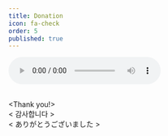 ```yaml
---
title: Donation
icon: fa-check
order: 5
published: true
---
```


<audio controls>
 
  <source src="https://raw.githubusercontent.com/ami-az/ami-az.github.io/master/assets/images/90210.m4a" type="audio/mpeg">
Your browser does not support the audio element.
</audio>

<br><Thank you!> 
<br>< 감사합니다 >
<br>< ありがとうございました >


